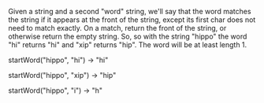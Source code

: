 Given a string and a second "word" string, we'll say that the word matches the string if it appears at the front of the string, except its first char does not need to match exactly. On a match, return the front of the string, or otherwise return the empty string. So, so with the string "hippo" the word "hi" returns "hi" and "xip" returns "hip". The word will be at least length 1.

startWord("hippo", "hi") → "hi"

startWord("hippo", "xip") → "hip"

startWord("hippo", "i") → "h"
